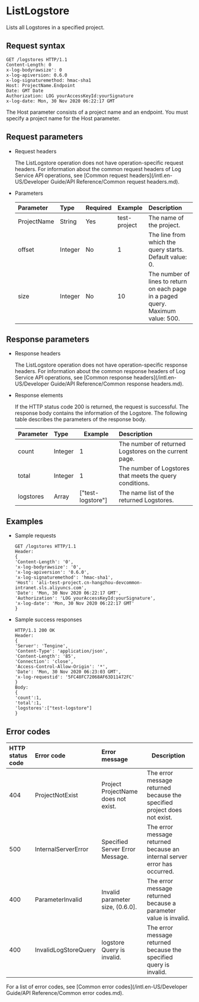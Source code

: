 # ListLogstore

Lists all Logstores in a specified project.

## Request syntax

```
GET /logstores HTTP/1.1
Content-Length: 0
x-log-bodyrawsize': 0
x-log-apiversion: 0.6.0
x-log-signaturemethod: hmac-sha1
Host: ProjectName.Endpoint
Date: GMT Date
Authorization: LOG yourAccessKeyId:yourSignature
x-log-date: Mon, 30 Nov 2020 06:22:17 GMT         
```

The Host parameter consists of a project name and an endpoint. You must specify a project name for the Host parameter.

## Request parameters

-   Request headers

    The ListLogstore operation does not have operation-specific request headers. For information about the common request headers of Log Service API operations, see [Common request headers](/intl.en-US/Developer Guide/API Reference/Common request headers.md).

-   Parameters

    |Parameter|Type|Required|Example|Description|
    |:--------|:---|:-------|-------|:----------|
    |ProjectName|String|Yes|test-project|The name of the project.|
    |offset|Integer|No|1|The line from which the query starts. Default value: 0.|
    |size|Integer|No|10|The number of lines to return on each page in a paged query. Maximum value: 500.|


## Response parameters

-   Response headers

    The ListLogstore operation does not have operation-specific response headers. For information about the common response headers of Log Service API operations, see [Common response headers](/intl.en-US/Developer Guide/API Reference/Common response headers.md).

-   Response elements

    If the HTTP status code 200 is returned, the request is successful. The response body contains the information of the Logstore. The following table describes the parameters of the response body.

    |Parameter|Type|Example|Description|
    |:--------|:---|-------|:----------|
    |count|Integer|1|The number of returned Logstores on the current page.|
    |total|Integer|1|The number of Logstores that meets the query conditions.|
    |logstores|Array|\["test-logstore"\]|The name list of the returned Logstores.|


## Examples

-   Sample requests

    ```
    GET /logstores HTTP/1.1
    Header: 
    {
    'Content-Length': '0',
    'x-log-bodyrawsize': '0',
    'x-log-apiversion': '0.6.0',
    'x-log-signaturemethod': 'hmac-sha1',
    'Host': 'ali-test-project.cn-hangzhou-devcommon-intranet.sls.aliyuncs.com',
    'Date': 'Mon, 30 Nov 2020 06:22:17 GMT',
    'Authorization': 'LOG yourAccessKeyId:yourSignature',
    'x-log-date': 'Mon, 30 Nov 2020 06:22:17 GMT'
    }
    ```

-   Sample success responses

    ```
    HTTP/1.1 200 OK
    Header: 
    {
    'Server': 'Tengine',
    'Content-Type': 'application/json',
    'Content-Length': '85',
    'Connection': 'close',
    'Access-Control-Allow-Origin': '*',
    'Date': 'Mon, 30 Nov 2020 06:23:03 GMT',
    'x-log-requestid': '5FC48FC72068AF63D11472FC'
    }
    Body:
    {
    'count':1,
    'total':1,
    'logstores':["test-logstore"]
    }
    ```


## Error codes

|HTTP status code|Error code|Error message|Description|
|:---------------|:---------|:------------|-----------|
|404|ProjectNotExist|Project ProjectName does not exist.|The error message returned because the specified project does not exist.|
|500|InternalServerError|Specified Server Error Message.|The error message returned because an internal server error has occurred.|
|400|ParameterInvalid|Invalid parameter size, \(0.6.0\].|The error message returned because a parameter value is invalid.|
|400|InvalidLogStoreQuery|logstore Query is invalid.|The error message returned because the specified query is invalid.|

For a list of error codes, see [Common error codes](/intl.en-US/Developer Guide/API Reference/Common error codes.md).

